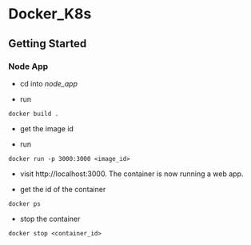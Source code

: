 # Docker_K8s


## Getting Started

### Node App

- cd into *node_app*

- run 
```
docker build .
```

- get the image id

- run 
```
docker run -p 3000:3000 <image_id>
```

- visit http://localhost:3000. The container is now running a web app.

- get the id of the container
```
docker ps
```

- stop the container
```
docker stop <container_id>
```




